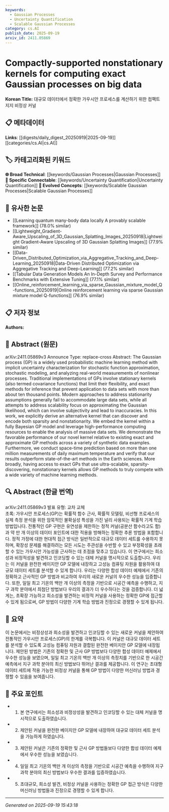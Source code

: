 ```yaml
---
keywords:
  - Gaussian Processes
  - Uncertainty Quantification
  - Scalable Gaussian Processes
category: cs.AI
publish_date: 2025-09-19
arxiv_id: 2411.05869
---
```


<!-- KEYWORD_LINKING_METADATA:
{
  "processed_timestamp": "2025-09-22 21:52:03.136659",
  "vocabulary_version": "1.0",
  "selected_keywords": [
    "Gaussian Processes",
    "Uncertainty Quantification",
    "Scalable Gaussian Processes"
  ],
  "rejected_keywords": [
    "Nonstationary Kernels"
  ],
  "similarity_scores": {
    "Gaussian Processes": 0.78,
    "Uncertainty Quantification": 0.77,
    "Scalable Gaussian Processes": 0.75
  },
  "extraction_method": "AI_prompt_based",
  "budget_applied": true
}
-->


# Compactly-supported nonstationary kernels for computing exact Gaussian processes on big data

**Korean Title:** 대규모 데이터에서 정확한 가우시안 프로세스를 계산하기 위한 컴팩트 지지 비정상 커널

## 📋 메타데이터

**Links**: [[digests/daily_digest_20250919|2025-09-19]]   [[categories/cs.AI|cs.AI]]

## 🏷️ 카테고리화된 키워드
**🌐 Broad Technical**: [[keywords/Gaussian Processes|Gaussian Processes]]
**🔗 Specific Connectable**: [[keywords/Uncertainty Quantification|Uncertainty Quantification]]
**🚀 Evolved Concepts**: [[keywords/Scalable Gaussian Processes|Scalable Gaussian Processes]]

## 🔗 유사한 논문
- [[Learning quantum many-body data locally A provably scalable framework]] (78.0% similar)
- [[Lightweight_Gradient-Aware_Upscaling_of_3D_Gaussian_Splatting_Images_20250918|Lightweight Gradient-Aware Upscaling of 3D Gaussian Splatting Images]] (77.9% similar)
- [[Data-Driven_Distributed_Optimization_via_Aggregative_Tracking_and_Deep-Learning_20250918|Data-Driven Distributed Optimization via Aggregative Tracking and Deep-Learning]] (77.2% similar)
- [[Tabular Data Generation Models An In-Depth Survey and Performance Benchmarks with Extensive Tuning]] (77.1% similar)
- [[Online_reinforcement_learning_via_sparse_Gaussian_mixture_model_Q-functions_20250919|Online reinforcement learning via sparse Gaussian mixture model Q-functions]] (76.9% similar)

## 📋 저자 정보

**Authors:** 

## 📄 Abstract (원문)

arXiv:2411.05869v3 Announce Type: replace-cross 
Abstract: The Gaussian process (GP) is a widely used probabilistic machine learning method with implicit uncertainty characterization for stochastic function approximation, stochastic modeling, and analyzing real-world measurements of nonlinear processes. Traditional implementations of GPs involve stationary kernels (also termed covariance functions) that limit their flexibility, and exact methods for inference that prevent application to data sets with more than about ten thousand points. Modern approaches to address stationarity assumptions generally fail to accommodate large data sets, while all attempts to address scalability focus on approximating the Gaussian likelihood, which can involve subjectivity and lead to inaccuracies. In this work, we explicitly derive an alternative kernel that can discover and encode both sparsity and nonstationarity. We embed the kernel within a fully Bayesian GP model and leverage high-performance computing resources to enable the analysis of massive data sets. We demonstrate the favorable performance of our novel kernel relative to existing exact and approximate GP methods across a variety of synthetic data examples. Furthermore, we conduct space-time prediction based on more than one million measurements of daily maximum temperature and verify that our results outperform state-of-the-art methods in the Earth sciences. More broadly, having access to exact GPs that use ultra-scalable, sparsity-discovering, nonstationary kernels allows GP methods to truly compete with a wide variety of machine learning methods.

## 🔍 Abstract (한글 번역)

arXiv:2411.05869v3 발표 유형: 교차 교체  
초록: 가우시안 프로세스(GP)는 확률적 함수 근사, 확률적 모델링, 비선형 프로세스의 실제 측정 분석을 위한 암묵적인 불확실성 특성을 가진 널리 사용되는 확률적 기계 학습 방법입니다. 전통적인 GP 구현은 유연성을 제한하는 정적 커널(공분산 함수라고도 함)과 약 만 개 이상의 데이터 포인트에 대한 적용을 방해하는 정확한 추론 방법을 포함합니다. 정적 가정에 대한 현대적 접근 방식은 일반적으로 대규모 데이터 세트를 수용하지 못하며, 확장성 문제를 해결하려는 모든 시도는 주관성을 수반할 수 있고 부정확성을 초래할 수 있는 가우시안 가능성을 근사하는 데 초점을 맞추고 있습니다. 이 연구에서는 희소성과 비정적성을 발견하고 인코딩할 수 있는 대체 커널을 명시적으로 도출합니다. 우리는 이 커널을 완전한 베이지안 GP 모델에 내장하고 고성능 컴퓨팅 자원을 활용하여 대규모 데이터 세트를 분석할 수 있게 합니다. 우리는 다양한 합성 데이터 예제에서 기존의 정확하고 근사적인 GP 방법과 비교하여 우리의 새로운 커널의 우수한 성능을 입증합니다. 또한, 일일 최고 기온의 백만 개 이상의 측정을 기반으로 시공간 예측을 수행하고, 지구 과학 분야에서 최첨단 방법보다 우리의 결과가 더 우수하다는 것을 검증합니다. 더 넓게는, 초확장 가능하고 희소성을 발견하는 비정적 커널을 사용하는 정확한 GP에 접근할 수 있게 됨으로써, GP 방법이 다양한 기계 학습 방법과 진정으로 경쟁할 수 있게 됩니다.

## 📝 요약

이 논문에서는 비정상성과 희소성을 발견하고 인코딩할 수 있는 새로운 커널을 제안하여 전통적인 가우시안 프로세스(GP)의 한계를 극복합니다. 이 커널은 대규모 데이터 세트를 분석할 수 있도록 고성능 컴퓨팅 자원과 결합된 완전한 베이지안 GP 모델에 내장됩니다. 제안된 방법은 기존의 정확한 및 근사 GP 방법보다 다양한 합성 데이터 예제에서 우수한 성능을 보였으며, 일일 최고 기온의 백만 개 이상의 측정치를 기반으로 한 시공간 예측에서 지구 과학 분야의 최신 방법보다 뛰어난 결과를 제공합니다. 이 연구는 초대형 데이터 세트에 적용 가능한 비정상 커널을 통해 GP 방법이 다양한 머신러닝 방법과 경쟁할 수 있음을 보여줍니다.

## 🎯 주요 포인트

- 1. 본 연구에서는 희소성과 비정상성을 발견하고 인코딩할 수 있는 대체 커널을 명시적으로 도출하였습니다.

- 2. 제안된 커널을 완전한 베이지안 GP 모델에 내장하여 대규모 데이터 세트 분석을 가능하게 하였습니다.

- 3. 제안된 커널은 기존의 정확한 및 근사 GP 방법들보다 다양한 합성 데이터 예제에서 우수한 성능을 보였습니다.

- 4. 일일 최고 기온의 백만 개 이상의 측정을 기반으로 시공간 예측을 수행하여 지구 과학 분야의 최신 방법보다 우수한 결과를 입증하였습니다.

- 5. 초대규모, 희소성 발견, 비정상 커널을 사용하는 정확한 GP 접근 방식은 다양한 머신러닝 방법들과 진정으로 경쟁할 수 있게 합니다.

---

*Generated on 2025-09-19 15:43:18*